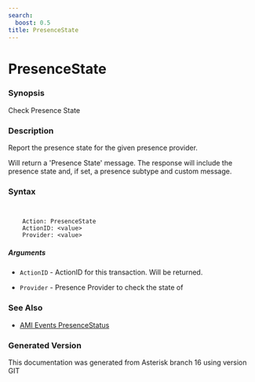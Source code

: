 ```yaml
---
search:
  boost: 0.5
title: PresenceState
---
```


# PresenceState

### Synopsis

Check Presence State

### Description

Report the presence state for the given presence provider.<br>

Will return a 'Presence State' message. The response will include the presence state and, if set, a presence subtype and custom message.<br>


### Syntax


```


    Action: PresenceState
    ActionID: <value>
    Provider: <value>

```
##### Arguments


* `ActionID` - ActionID for this transaction. Will be returned.<br>

* `Provider` - Presence Provider to check the state of<br>

### See Also

* [AMI Events PresenceStatus](/Asterisk_16_Documentation/API_Documentation/AMI_Events/PresenceStatus)


### Generated Version

This documentation was generated from Asterisk branch 16 using version GIT 